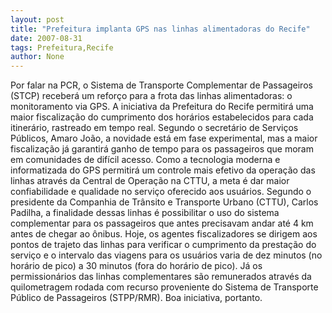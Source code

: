 ```yaml
---
layout: post
title: "Prefeitura implanta GPS nas linhas alimentadoras do Recife"
date: 2007-08-31
tags: Prefeitura,Recife
author: None
---
```


Por falar na PCR, o Sistema de Transporte Complementar de Passageiros (STCP) receber&aacute; um refor&ccedil;o para a frota das linhas alimentadoras: o monitoramento via GPS. A iniciativa da Prefeitura do Recife permitir&aacute; uma maior fiscaliza&ccedil;&atilde;o do cumprimento dos hor&aacute;rios estabelecidos para cada itiner&aacute;rio, rastreado em tempo real. 
Segundo o secret&aacute;rio de Servi&ccedil;os P&uacute;blicos, Amaro Jo&atilde;o, a novidade est&aacute; em fase experimental, mas a maior fiscaliza&ccedil;&atilde;o j&aacute; garantir&aacute; ganho de tempo para os passageiros que moram em comunidades de dif&iacute;cil acesso. 
Como a tecnologia moderna e informatizada do GPS permitir&aacute; um controle mais efetivo da opera&ccedil;&atilde;o das linhas atrav&eacute;s da Central de Opera&ccedil;&atilde;o na CTTU, a meta &eacute; dar maior confiabilidade e qualidade no servi&ccedil;o oferecido aos usu&aacute;rios. 
Segundo o presidente da Companhia de Tr&acirc;nsito e Transporte Urbano (CTTU), Carlos Padilha, a finalidade dessas linhas &eacute; possibilitar o uso do sistema complementar para os passageiros que antes precisavam andar at&eacute; 4 km antes de chegar ao &ocirc;nibus. 
Hoje, os agentes fiscalizadores se dirigem aos pontos de trajeto das linhas para verificar o cumprimento da presta&ccedil;&atilde;o do servi&ccedil;o e o intervalo das viagens para os usu&aacute;rios varia de dez minutos (no hor&aacute;rio de pico) a 30 minutos (fora do hor&aacute;rio de pico). 
J&aacute; os permission&aacute;rios das linhas complementares s&atilde;o remunerados atrav&eacute;s da quilometragem rodada com recurso proveniente do Sistema de Transporte P&uacute;blico de Passageiros (STPP/RMR). Boa iniciativa, portanto.
 